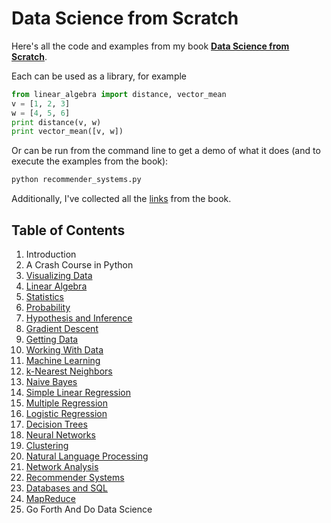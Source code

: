 Data Science from Scratch
=========================

Here's all the code and examples from my book __[Data Science from Scratch](http://joelgrus.com/2015/04/26/data-science-from-scratch-first-principles-with-python/)__.

Each can be used as a library, for example

```python
from linear_algebra import distance, vector_mean
v = [1, 2, 3]
w = [4, 5, 6]
print distance(v, w)
print vector_mean([v, w])
```
  
Or can be run from the command line to get a demo of what it does (and to execute the examples from the book):

```bat
python recommender_systems.py
```  

Additionally, I've collected all the [links](https://github.com/joelgrus/data-science-from-scratch/blob/master/links.md) from the book.

## Table of Contents

1. Introduction
2. A Crash Course in Python
3. [Visualizing Data](https://github.com/joelgrus/data-science-from-scratch/blob/master/code/visualizing_data.py)
4. [Linear Algebra](https://github.com/joelgrus/data-science-from-scratch/blob/master/code/linear_algebra.py)
5. [Statistics](https://github.com/joelgrus/data-science-from-scratch/blob/master/code/statistics.py)
6. [Probability](https://github.com/joelgrus/data-science-from-scratch/blob/master/code/probability.py)
7. [Hypothesis and Inference](https://github.com/joelgrus/data-science-from-scratch/blob/master/code/hypothesis_and_inference.py)
8. [Gradient Descent](https://github.com/joelgrus/data-science-from-scratch/blob/master/code/gradient_descent.py)
9. [Getting Data](https://github.com/joelgrus/data-science-from-scratch/blob/master/code/getting_data.py)
10. [Working With Data](https://github.com/joelgrus/data-science-from-scratch/blob/master/code/working_with_data.py)
11. [Machine Learning](https://github.com/joelgrus/data-science-from-scratch/blob/master/code/machine_learning.py)
12. [k-Nearest Neighbors](https://github.com/joelgrus/data-science-from-scratch/blob/master/code/nearest_neighbors.py)
13. [Naive Bayes](https://github.com/joelgrus/data-science-from-scratch/blob/master/code/naive_bayes.py)
14. [Simple Linear Regression](https://github.com/joelgrus/data-science-from-scratch/blob/master/code/simple_linear_regression.py)
15. [Multiple Regression](https://github.com/joelgrus/data-science-from-scratch/blob/master/code/multiple_regression.py)
16. [Logistic Regression](https://github.com/joelgrus/data-science-from-scratch/blob/master/code/logistic_regression.py)
17. [Decision Trees](https://github.com/joelgrus/data-science-from-scratch/blob/master/code/decision_trees.py)
18. [Neural Networks](https://github.com/joelgrus/data-science-from-scratch/blob/master/code/neural_networks.py)
19. [Clustering](https://github.com/joelgrus/data-science-from-scratch/blob/master/code/clustering.py)
20. [Natural Language Processing](https://github.com/joelgrus/data-science-from-scratch/blob/master/code/natural_language_processing.py)
21. [Network Analysis](https://github.com/joelgrus/data-science-from-scratch/blob/master/code/network_analysis.py)
22. [Recommender Systems](https://github.com/joelgrus/data-science-from-scratch/blob/master/code/recommender_systems.py)
23. [Databases and SQL](https://github.com/joelgrus/data-science-from-scratch/blob/master/code/databases.py)
24. [MapReduce](https://github.com/joelgrus/data-science-from-scratch/blob/master/code/mapreduce.py)
25. Go Forth And Do Data Science
